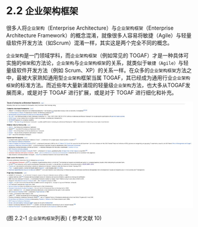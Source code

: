 # 2.2 `企业架构框架`

很多人将`企业架构`（Enterprise Architecture）与`企业架构框架`（Enterprise Architecture Framework）的概念混淆，就像很多人容易将敏捷（Agile）与轻量级软件开发方法（如Scrum）混淆一样，其实这是两个完全不同的概念。

`企业架构`是一门领域学科，而`企业架构框架`（例如常见的 TOGAF）才是一种具体可实施的`框架`和方法论，`企业架构`与`企业架构框架`的关系，就类似于`敏捷（Agile）`与轻量级软件开发方法（例如 Scrum、XP）的关系一样。在众多的`企业架构框架`方法之中，最被大家熟知通用型`企业架构`框架当属 TOGAF，其已经成为通用行业`企业架构框架`的标准方法。而近些年大量新涌现的轻量级`企业架构`方法，也大多从TOGAF发展而来，或是对于 TOGAF 进行扩展，或是对于 TOGAF 进行细化和补充。

![图 2.2-1 `企业架构框架`列表](../static/img-2.2-1.png)

(图 2.2-1 `企业架构框架`列表) ( 参考文献 10)
